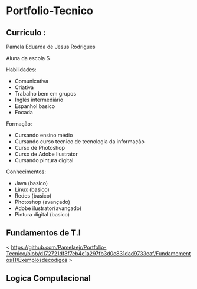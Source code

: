 # Portfolio-Tecnico

## Curriculo :
 Pamela Eduarda de Jesus Rodrigues

 Aluna da escola S

Habilidades:

* Comunicativa
* Criativa
* Trabalho bem em grupos
* Inglês intermediário
* Espanhol basico
* Focada

Formação:

* Cursando ensino médio
* Cursando curso tecnico de tecnologia da informação
* Curso de Photoshop
* Curso de Adobe Ilustrator
* Cursando pintura digital

Conhecimentos:

* Java (basico)
* Linux (basico)
* Redes (basico)
* Photoshop (avançado)
* Adobe ilustrator(avançado)
* Pintura digital (basico)

## Fundamentos de T.I

< https://github.com/Pamelaejr/Portfolio-Tecnico/blob/d172721df3f7eb4e1a297fb3d0c831dad9733eaf/FundamementosTI/Exemplosdecodigos >

## Logica Computacional

